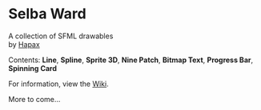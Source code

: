 # Selba Ward
A collection of SFML drawables  
by [Hapax](http://github.com/Hapaxia)

Contents: **Line**, **Spline**, **Sprite 3D**, **Nine Patch**, **Bitmap Text**, **Progress Bar**, **Spinning Card**

For information, view the [Wiki].

More to come...

[Wiki]: https://github.com/Hapaxia/SelbaWard/wiki
